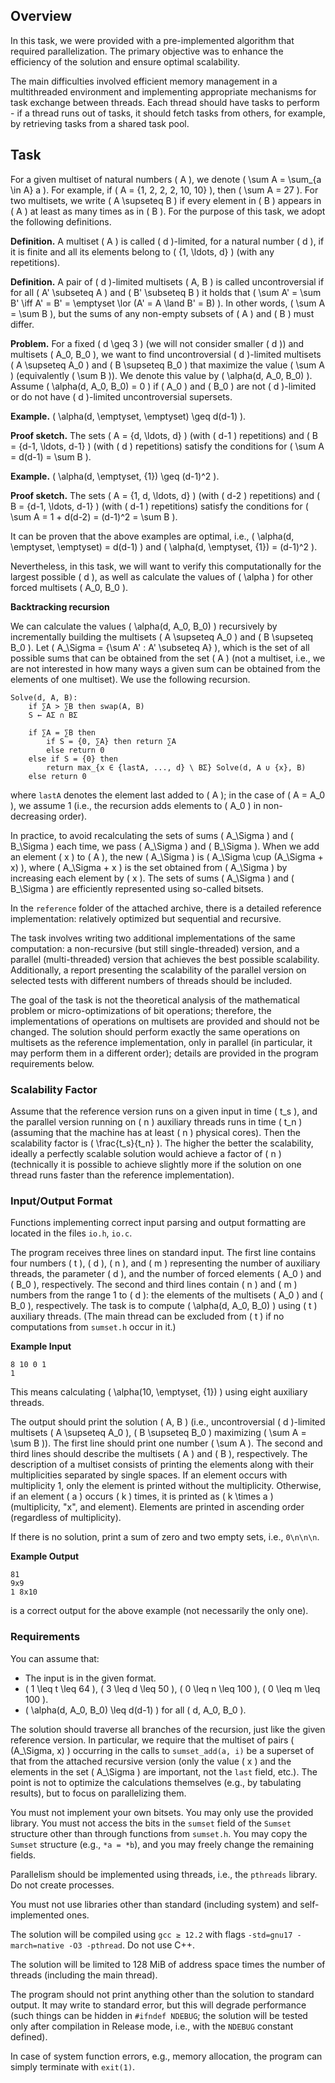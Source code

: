 ## Overview

In this task, we were provided with a pre-implemented algorithm that required parallelization. The primary objective was to enhance the efficiency of the solution and ensure optimal scalability.

The main difficulties involved efficient memory management in a multithreaded environment and implementing appropriate mechanisms for task exchange between threads. Each thread should have tasks to perform - if a thread runs out of tasks, it should fetch tasks from others, for example, by retrieving tasks from a shared task pool.


## Task

For a given multiset of natural numbers \( A \), we denote \( \sum A = \sum_{a \in A} a \). For example, if \( A = \{1, 2, 2, 2, 10, 10\} \), then \( \sum A = 27 \). For two multisets, we write \( A \supseteq B \) if every element in \( B \) appears in \( A \) at least as many times as in \( B \). For the purpose of this task, we adopt the following definitions.

**Definition.** A multiset \( A \) is called \( d \)-limited, for a natural number \( d \), if it is finite and all its elements belong to \( \{1, \ldots, d\} \) (with any repetitions).

**Definition.** A pair of \( d \)-limited multisets \( A, B \) is called uncontroversial if for all \( A' \subseteq A \) and \( B' \subseteq B \) it holds that \( \sum A' = \sum B' \iff A' = B' = \emptyset \lor (A' = A \land B' = B) \). In other words, \( \sum A = \sum B \), but the sums of any non-empty subsets of \( A \) and \( B \) must differ.

**Problem.** For a fixed \( d \geq 3 \) (we will not consider smaller \( d \)) and multisets \( A_0, B_0 \), we want to find uncontroversial \( d \)-limited multisets \( A \supseteq A_0 \) and \( B \supseteq B_0 \) that maximize the value \( \sum A \) (equivalently \( \sum B \)). We denote this value by \( \alpha(d, A_0, B_0) \). Assume \( \alpha(d, A_0, B_0) = 0 \) if \( A_0 \) and \( B_0 \) are not \( d \)-limited or do not have \( d \)-limited uncontroversial supersets.

**Example.** \( \alpha(d, \emptyset, \emptyset) \geq d(d-1) \).

**Proof sketch.** The sets \( A = \{d, \ldots, d\} \) (with \( d-1 \) repetitions) and \( B = \{d-1, \ldots, d-1\} \) (with \( d \) repetitions) satisfy the conditions for \( \sum A = d(d-1) = \sum B \).

**Example.** \( \alpha(d, \emptyset, \{1\}) \geq (d-1)^2 \).

**Proof sketch.** The sets \( A = \{1, d, \ldots, d\} \) (with \( d-2 \) repetitions) and \( B = \{d-1, \ldots, d-1\} \) (with \( d-1 \) repetitions) satisfy the conditions for \( \sum A = 1 + d(d-2) = (d-1)^2 = \sum B \).

It can be proven that the above examples are optimal, i.e., \( \alpha(d, \emptyset, \emptyset) = d(d-1) \) and \( \alpha(d, \emptyset, \{1\}) = (d-1)^2 \).

Nevertheless, in this task, we will want to verify this computationally for the largest possible \( d \), as well as calculate the values of \( \alpha \) for other forced multisets \( A_0, B_0 \).

**Backtracking recursion**

We can calculate the values \( \alpha(d, A_0, B_0) \) recursively by incrementally building the multisets \( A \supseteq A_0 \) and \( B \supseteq B_0 \). Let \( A_\Sigma = \{\sum A' : A' \subseteq A\} \), which is the set of all possible sums that can be obtained from the set \( A \) (not a multiset, i.e., we are not interested in how many ways a given sum can be obtained from the elements of one multiset). We use the following recursion.

```
Solve(d, A, B):
    if ∑A > ∑B then swap(A, B)
    S ← AΣ ∩ BΣ

    if ∑A = ∑B then
        if S = {0, ∑A} then return ∑A
        else return 0
    else if S = {0} then
        return max_{x ∈ {lastA, ..., d} \ BΣ} Solve(d, A ∪ {x}, B)
    else return 0
```

where `lastA` denotes the element last added to \( A \); in the case of \( A = A_0 \), we assume 1 (i.e., the recursion adds elements to \( A_0 \) in non-decreasing order).

In practice, to avoid recalculating the sets of sums \( A_\Sigma \) and \( B_\Sigma \) each time, we pass \( A_\Sigma \) and \( B_\Sigma \). When we add an element \( x \) to \( A \), the new \( A_\Sigma \) is \( A_\Sigma \cup (A_\Sigma + x) \), where \( A_\Sigma + x \) is the set obtained from \( A_\Sigma \) by increasing each element by \( x \). The sets of sums \( A_\Sigma \) and \( B_\Sigma \) are efficiently represented using so-called bitsets.

In the `reference` folder of the attached archive, there is a detailed reference implementation: relatively optimized but sequential and recursive.

The task involves writing two additional implementations of the same computation: a non-recursive (but still single-threaded) version, and a parallel (multi-threaded) version that achieves the best possible scalability. Additionally, a report presenting the scalability of the parallel version on selected tests with different numbers of threads should be included.

The goal of the task is not the theoretical analysis of the mathematical problem or micro-optimizations of bit operations; therefore, the implementations of operations on multisets are provided and should not be changed. The solution should perform exactly the same operations on multisets as the reference implementation, only in parallel (in particular, it may perform them in a different order); details are provided in the program requirements below.

### Scalability Factor

Assume that the reference version runs on a given input in time \( t_s \), and the parallel version running on \( n \) auxiliary threads runs in time \( t_n \) (assuming that the machine has at least \( n \) physical cores). Then the scalability factor is \( \frac{t_s}{t_n} \). The higher the better the scalability, ideally a perfectly scalable solution would achieve a factor of \( n \) (technically it is possible to achieve slightly more if the solution on one thread runs faster than the reference implementation).

### Input/Output Format

Functions implementing correct input parsing and output formatting are located in the files `io.h`, `io.c`.

The program receives three lines on standard input. The first line contains four numbers \( t \), \( d \), \( n \), and \( m \) representing the number of auxiliary threads, the parameter \( d \), and the number of forced elements \( A_0 \) and \( B_0 \), respectively. The second and third lines contain \( n \) and \( m \) numbers from the range 1 to \( d \): the elements of the multisets \( A_0 \) and \( B_0 \), respectively. The task is to compute \( \alpha(d, A_0, B_0) \) using \( t \) auxiliary threads. (The main thread can be excluded from \( t \) if no computations from `sumset.h` occur in it.)

**Example Input**

```
8 10 0 1
1
```

This means calculating \( \alpha(10, \emptyset, \{1\}) \) using eight auxiliary threads.

The output should print the solution \( A, B \) (i.e., uncontroversial \( d \)-limited multisets \( A \supseteq A_0 \), \( B \supseteq B_0 \) maximizing \( \sum A = \sum B \)). The first line should print one number \( \sum A \). The second and third lines should describe the multisets \( A \) and \( B \), respectively. The description of a multiset consists of printing the elements along with their multiplicities separated by single spaces. If an element occurs with multiplicity 1, only the element is printed without the multiplicity. Otherwise, if an element \( a \) occurs \( k \) times, it is printed as \( k \times a \) (multiplicity, "x", and element). Elements are printed in ascending order (regardless of multiplicity).

If there is no solution, print a sum of zero and two empty sets, i.e., `0\n\n\n`.

**Example Output**

```
81
9x9
1 8x10
```

is a correct output for the above example (not necessarily the only one).

### Requirements

You can assume that:

- The input is in the given format.
- \( 1 \leq t \leq 64 \), \( 3 \leq d \leq 50 \), \( 0 \leq n \leq 100 \), \( 0 \leq m \leq 100 \).
- \( \alpha(d, A_0, B_0) \leq d(d-1) \) for all \( d, A_0, B_0 \).

The solution should traverse all branches of the recursion, just like the given reference version. In particular, we require that the multiset of pairs \( (A_\Sigma, x) \) occurring in the calls to `sumset_add(a, i)` be a superset of that from the attached recursive version (only the value \( x \) and the elements in the set \( A_\Sigma \) are important, not the `last` field, etc.). The point is not to optimize the calculations themselves (e.g., by tabulating results), but to focus on parallelizing them.

You must not implement your own bitsets. You may only use the provided library. You must not access the bits in the `sumset` field of the `Sumset` structure other than through functions from `sumset.h`. You may copy the `Sumset` structure (e.g., `*a = *b`), and you may freely change the remaining fields.

Parallelism should be implemented using threads, i.e., the `pthreads` library. Do not create processes.

You must not use libraries other than standard (including system) and self-implemented ones.

The solution will be compiled using `gcc ≥ 12.2` with flags `-std=gnu17 -march=native -O3 -pthread`. Do not use C++.

The solution will be limited to 128 MiB of address space times the number of threads (including the main thread).

The program should not print anything other than the solution to standard output. It may write to standard error, but this will degrade performance (such things can be hidden in `#ifndef NDEBUG`; the solution will be tested only after compilation in Release mode, i.e., with the `NDEBUG` constant defined).

In case of system function errors, e.g., memory allocation, the program can simply terminate with `exit(1)`.